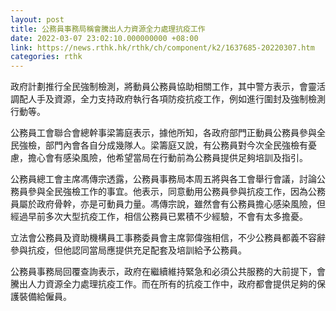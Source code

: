 ```yaml
---
layout: post
title: 公務員事務局稱會騰出人力資源全力處理抗疫工作
date: 2022-03-07 23:02:10.000000000 +08:00
link: https://news.rthk.hk/rthk/ch/component/k2/1637685-20220307.htm
categories: rthk
---
```


政府計劃推行全民強制檢測，將動員公務員協助相關工作，其中警方表示，會靈活調配人手及資源，全力支持政府執行各項防疫抗疫工作，例如進行圍封及強制檢測行動等。

公務員工會聯合會總幹事梁籌庭表示，據他所知，各政府部門正動員公務員參與全民強檢，部門內會各自分成幾隊人。梁籌庭又說，有公務員對今次全民強檢有憂慮，擔心會有感染風險，他希望當局在行動前為公務員提供足夠培訓及指引。

公務員總工會主席馮傳宗透露，公務員事務局本周五將與各工會舉行會議，討論公務員參與全民強檢工作的事宜。他表示，同意動用公務員參與抗疫工作，因為公務員屬於政府骨幹，亦是可動員力量。馮傳宗說，雖然會有公務員擔心感染風險，但經過早前多次大型抗疫工作，相信公務員已累積不少經驗，不會有太多擔憂。

立法會公務員及資助機構員工事務委員會主席郭偉強相信，不少公務員都義不容辭參與抗疫，但他認同當局應提供充足配套及培訓給予公務員。

公務員事務局回覆查詢表示，政府在繼續維持緊急和必須公共服務的大前提下，會騰出人力資源全力處理抗疫工作。而在所有的抗疫工作中，政府都會提供足夠的保護裝備給僱員。
